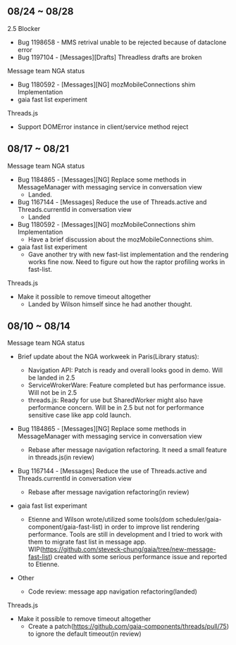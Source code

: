 ## 08/24 ~ 08/28

2.5 Blocker

*  Bug 1198658 - MMS retrival unable to be rejected because of dataclone error
*  Bug 1197104 - [Messages][Drafts] Threadless drafts are broken

Message team NGA status

* Bug 1180592 - [Messages][NG] mozMobileConnections shim Implementation
* gaia fast list experiment

Threads.js

* Support DOMError instance in client/service method reject

## 08/17 ~ 08/21

Message team NGA status

* Bug 1184865 - [Messages][NG] Replace some methods in MessageManager with messaging service in conversation view
  * Landed.
* Bug 1167144 - [Messages] Reduce the use of Threads.active and Threads.currentId in conversation view
  * Landed
* Bug 1180592 - [Messages][NG] mozMobileConnections shim Implementation
  * Have a brief discussion about the mozMobileConnections shim.
* gaia fast list experiment
  * Gave another try with new fast-list implementation and the rendering works fine now. Need to figure out how the raptor profiling works in fast-list.

Threads.js

* Make it possible to remove timeout altogether
  * Landed by Wilson himself since he had another thought.

## 08/10 ~ 08/14

Message team NGA status

* Brief update about the NGA workweek in Paris(Library status):
  * Navigation API: Patch is ready and overall looks good in demo. Will be landed in 2.5
  * ServiceWrokerWare: Feature completed but has performance issue. Will not be in 2.5
  * threads.js: Ready for use but SharedWorker might also have performance concern. Will be in 2.5 but not for performance sensitive case like app cold launch.

* Bug 1184865 - [Messages][NG] Replace some methods in MessageManager with messaging service in conversation view
  * Rebase after message navigation refactoring. It need a small feature in threads.js(in review)
  
* Bug 1167144 - [Messages] Reduce the use of Threads.active and Threads.currentId in conversation view
  * Rebase after message navigation refactoring(in review)

* gaia fast list experimant
  * Etienne and Wilson wrote/utilized some tools(dom scheduler/gaia-component/gaia-fast-list) in order to improve list rendering performance. Tools are still in development and I tried to work with them to migrate fast list in message app. WIP(https://github.com/steveck-chung/gaia/tree/new-message-fast-list) created with some serious performance issue and reported to Etienne. 

* Other
  * Code review: message app navigation refactoring(landed)

Threads.js

* Make it possible to remove timeout altogether
  * Create a patch(https://github.com/gaia-components/threads/pull/75) to ignore the default timeout(in review)
